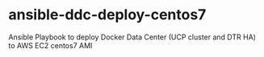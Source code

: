 # ansible-ddc-deploy-centos7
Ansible Playbook to deploy Docker Data Center (UCP cluster and DTR HA) to AWS EC2 centos7 AMI
